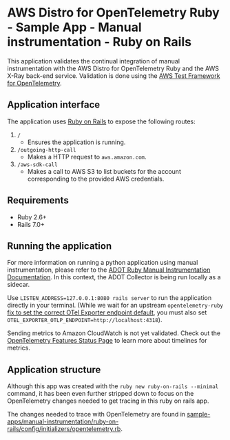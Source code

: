 # AWS Distro for OpenTelemetry Ruby - Sample App - Manual instrumentation - Ruby on Rails

This application validates the continual integration of manual instrumentation with the AWS Distro for OpenTelemetry Ruby and the AWS X-Ray back-end service. Validation is done using the [AWS Test Framework for OpenTelemetry](https://github.com/aws-observability/aws-otel-test-framework).

## Application interface

The application uses [Ruby on Rails](https://rubyonrails.org) to expose the following routes:
1. `/`
    - Ensures the application is running.
2. `/outgoing-http-call`
    - Makes a HTTP request to `aws.amazon.com`.
3. `/aws-sdk-call`
    - Makes a call to AWS S3 to list buckets for the account corresponding to the provided AWS credentials.


## Requirements

- Ruby 2.6+
- Rails 7.0+

## Running the application

For more information on running a python application using manual instrumentation, please refer to the [ADOT Ruby Manual Instrumentation Documentation](https://aws-otel.github.io/docs/getting-started/ruby-sdk/trace-manual-instr). In this context, the ADOT Collector is being run locally as a sidecar.

Use `LISTEN_ADDRESS=127.0.0.1:8080 rails server` to run the application directly in your terminal. (While we wait for an upstream `opentelemetry-ruby` [fix to set the correct OTel Exporter endpoint default](https://github.com/open-telemetry/opentelemetry-ruby/pull/1079), you must also set `OTEL_EXPORTER_OTLP_ENDPOINT=http://localhost:4318`).

Sending metrics to Amazon CloudWatch is not yet validated. Check out the [OpenTelemetry Features Status Page](https://opentelemetry.io/status/) to learn more about timelines for metrics.

## Application structure

Although this app was created with the `ruby new ruby-on-rails --minimal` command, it has been even further stripped down to focus on the OpenTelemetry changes needed to get tracing in this ruby on rails app.

The changes needed to trace with OpenTelemetry are found in [sample-apps/manual-instrumentation/ruby-on-rails/config/initializers/opentelemetry.rb](sample-apps/manual-instrumentation/ruby-on-rails/config/initializers/opentelemetry.rb).
